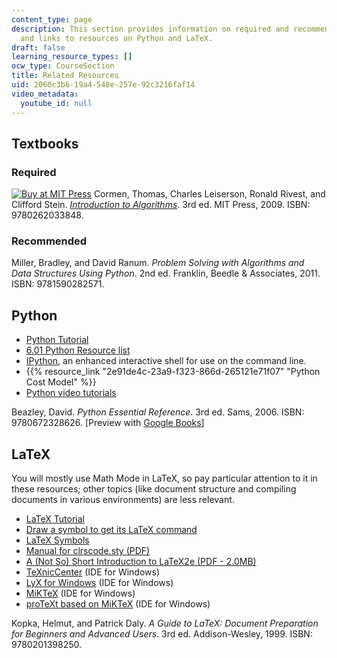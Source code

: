 ```yaml
---
content_type: page
description: This section provides information on required and recommended textbooks
  and links to resources on Python and LaTeX.
draft: false
learning_resource_types: []
ocw_type: CourseSection
title: Related Resources
uid: 2060c3b6-19a4-548e-257e-92c3216faf14
video_metadata:
  youtube_id: null
---
```

## Textbooks

### Required

[![Buy at MIT Press](/images/mp_logo.gif)](https://mitpress.mit.edu/9780262033848) Cormen, Thomas, Charles Leiserson, Ronald Rivest, and Clifford Stein. [*Introduction to Algorithms*](https://mitpress.mit.edu/9780262033848). 3rd ed. MIT Press, 2009. ISBN: 9780262033848.

### Recommended

Miller, Bradley, and David Ranum. *Problem Solving with Algorithms and Data Structures Using Python*. 2nd ed. Franklin, Beedle & Associates, 2011. ISBN: 9781590282571.

## Python

- [Python Tutorial](http://docs.python.org/tut/)
- [6.01 Python Resource list](http://courses.csail.mit.edu/6.01/fall07/resource.html)
- [IPython](http://scipy-ipython.readthedocs.io/en/latest/), an enhanced interactive shell for use on the command line.
- {{% resource_link "2e91de4c-23a9-f323-866d-265121e71f07" "Python Cost Model" %}}
- [Python video tutorials](http://www.catonmat.net/blog/learning-python-programming-language-through-video-lectures/)

Beazley, David. *Python Essential Reference*. 3rd ed. Sams, 2006. ISBN: 9780672328626. \[Preview with [Google Books](http://books.google.com/books?id=kQom0WiUbZQC&printsec=frontcover)\]

## LaTeX

You will mostly use Math Mode in LaTeX, so pay particular attention to it in these resources; other topics (like document structure and compiling documents in various environments) are less relevant.

- [LaTeX Tutorial](http://www.maths.tcd.ie/~dwilkins/LaTeXPrimer/)
- [Draw a symbol to get its LaTeX command](http://detexify.kirelabs.org/classify.html)
- [LaTeX Symbols](http://www.artofproblemsolving.com/wiki/index.php/LaTeX:Symbols)
- [Manual for clrscode.sty (PDF)](http://courses.csail.mit.edu/6.006/fall11/rsrc/clrscode.pdf)
- [A (Not So) Short Introduction to LaTeX2e (PDF - 2.0MB)](http://tobi.oetiker.ch/lshort/lshort.pdf)
- [TeXnicCenter](http://www.texniccenter.org/) (IDE for Windows)
- [LyX for Windows](http://wiki.lyx.org/Windows/Windows) (IDE for Windows)
- [MiKTeX](http://miktex.org/) (IDE for Windows)
- [proTeXt based on MiKTeX](http://www.tug.org/protext/) (IDE for Windows)

Kopka, Helmut, and Patrick Daly. *A Guide to LaTeX: Document Preparation for Beginners and Advanced Users*. 3rd ed. Addison-Wesley, 1999. ISBN: 9780201398250.